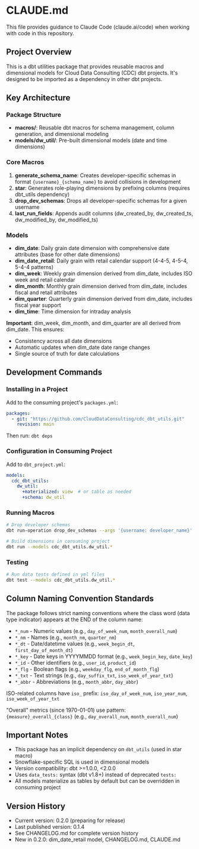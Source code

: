 # CLAUDE.md

This file provides guidance to Claude Code (claude.ai/code) when working with code in this repository.

## Project Overview

This is a dbt utilities package that provides reusable macros and dimensional models for Cloud Data Consulting (CDC) dbt projects. It's designed to be imported as a dependency in other dbt projects.

## Key Architecture

### Package Structure
- **macros/**: Reusable dbt macros for schema management, column generation, and dimensional modeling
- **models/dw_util/**: Pre-built dimensional models (date and time dimensions)

### Core Macros

1. **generate_schema_name**: Creates developer-specific schemas in format `{username}_{schema_name}` to avoid collisions in development
2. **star**: Generates role-playing dimensions by prefixing columns (requires dbt_utils dependency)
3. **drop_dev_schemas**: Drops all developer-specific schemas for a given username
4. **last_run_fields**: Appends audit columns (dw_created_by, dw_created_ts, dw_modified_by, dw_modified_ts)

### Models
- **dim_date**: Daily grain date dimension with comprehensive date attributes (base for other date dimensions)
- **dim_date_retail**: Daily grain with retail calendar support (4-4-5, 4-5-4, 5-4-4 patterns)
- **dim_week**: Weekly grain dimension derived from dim_date, includes ISO week and retail calendar
- **dim_month**: Monthly grain dimension derived from dim_date, includes fiscal and retail attributes  
- **dim_quarter**: Quarterly grain dimension derived from dim_date, includes fiscal year support
- **dim_time**: Time dimension for intraday analysis

**Important**: dim_week, dim_month, and dim_quarter are all derived from dim_date. This ensures:
- Consistency across all date dimensions
- Automatic updates when dim_date date range changes
- Single source of truth for date calculations

## Development Commands

### Installing in a Project
Add to the consuming project's `packages.yml`:
```yaml
packages:
  - git: "https://github.com/CloudDataConsulting/cdc_dbt_utils.git"
    revision: main
```

Then run: `dbt deps`

### Configuration in Consuming Project
Add to `dbt_project.yml`:
```yaml
models:
  cdc_dbt_utils:
    dw_util:
      +materialized: view  # or table as needed
      +schema: dw_util
```

### Running Macros
```bash
# Drop developer schemas
dbt run-operation drop_dev_schemas --args '{username: developer_name}'

# Build dimensions in consuming project
dbt run --models cdc_dbt_utils.dw_util.*
```

### Testing
```bash
# Run data tests defined in yml files
dbt test --models cdc_dbt_utils.dw_util.*
```

## Column Naming Convention Standards

The package follows strict naming conventions where the class word (data type indicator) appears at the END of the column name:
- `*_num` - Numeric values (e.g., `day_of_week_num`, `month_overall_num`)
- `*_nm` - Names (e.g., `month_nm`, `quarter_nm`)
- `*_dt` - Date/datetime values (e.g., `week_begin_dt`, `first_day_of_month_dt`)
- `*_key` - Date keys in YYYYMMDD format (e.g., `week_begin_key`, `date_key`)
- `*_id` - Other identifiers (e.g., `user_id`, `product_id`)
- `*_flg` - Boolean flags (e.g., `weekday_flg`, `end_of_month_flg`)
- `*_txt` - Text strings (e.g., `day_suffix_txt`, `iso_week_of_year_txt`)
- `*_abbr` - Abbreviations (e.g., `month_abbr`, `day_abbr`)

ISO-related columns have `iso_` prefix: `iso_day_of_week_num`, `iso_year_num`, `iso_week_of_year_txt`

"Overall" metrics (since 1970-01-01) use pattern: `{measure}_overall_{class}` (e.g., `day_overall_num`, `month_overall_num`)

## Important Notes

- This package has an implicit dependency on `dbt_utils` (used in star macro)
- Snowflake-specific SQL is used in dimensional models
- Version compatibility: dbt >=1.0.0, <2.0.0
- Uses `data_tests:` syntax (dbt v1.8+) instead of deprecated `tests:`
- All models materialize as tables by default but can be overridden in consuming project

## Version History
- Current version: 0.2.0 (preparing for release)
- Last published version: 0.1.4
- See CHANGELOG.md for complete version history
- New in 0.2.0: dim_date_retail model, CHANGELOG.md, CLAUDE.md